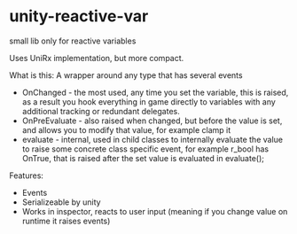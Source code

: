 # unity-reactive-var
small lib only for reactive variables

Uses UniRx implementation, but more compact.


What is this:
A wrapper around any type that has several events 
* OnChanged - the most used, any time you set the variable, this is raised, as a result you hook everything in game directly to variables with any additional tracking or redundant delegates.
* OnPreEvaluate - also raised when changed, but before the value is set, and allows you to modify that value, for example clamp it
* evaluate - internal, used in child classes to internally evaluate the value to raise some concrete class specific event, for example r_bool has OnTrue, that is raised after the set value is evaluated in evaluate();

Features:
* Events
* Serializeable by unity
* Works in inspector, reacts to user input (meaning if you change value on runtime it raises events)
